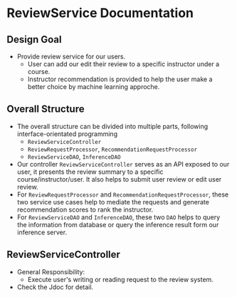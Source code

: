 # ReviewService Documentation

## Design Goal
- Provide review service for our users.
  - User can add our edit their review to a specific instructor under a course.
  - Instructor recommendation is provided to help the user make a better choice by machine learning approche.

## Overall Structure
- The overall structure can be divided into multiple parts, following interface-orientated programming
  - `ReviewServiceController`
  - `ReviewRequestProcessor`, `RecommendationRequestProcessor`
  - `ReviewServiceDAO`, `InferenceDAO`
- Our controller `ReviewServiceController` serves as an API exposed to our user, it presents the review summary to a specific course/instructor/user. It also helps to submit user review or edit user review.
- For `ReviewRequestProcessor` and `RecommendationRequestProcessor`, these two service use cases help to mediate the requests and generate recommendation scores to rank the instructor.
- For `ReviewServiceDAO` and `InferenceDAO`, these two `DAO` helps to query the information from database or query the inference result form our inference server. 

## ReviewServiceController
- General Responsibility:
    - Execute user's writing or reading request to the review system.  
- Check the Jdoc for detail.



    

